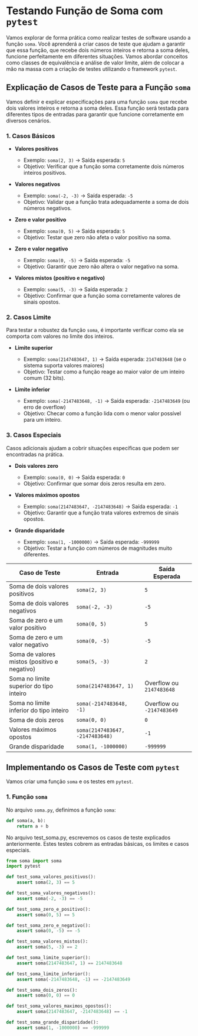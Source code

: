 # Testando Função de Soma com `pytest`

Vamos explorar de forma prática como realizar testes de software usando a função `soma`. Você aprenderá a criar casos de teste que ajudam a garantir que essa função, que recebe dois números inteiros e retorna a soma deles, funcione perfeitamente em diferentes situações. Vamos abordar conceitos como classes de equivalência e análise de valor limite, além de colocar a mão na massa com a criação de testes utilizando o framework `pytest`.

## Explicação de Casos de Teste para a Função `soma`

Vamos definir e explicar especificações para uma função `soma` que recebe dois valores inteiros e retorna a soma deles. Essa função será testada para diferentes tipos de entradas para garantir que funcione corretamente em diversos cenários.

### 1. Casos Básicos

- **Valores positivos**  
   - Exemplo: `soma(2, 3)` → Saída esperada: `5`
   - Objetivo: Verificar que a função soma corretamente dois números inteiros positivos.

- **Valores negativos**  
   - Exemplo: `soma(-2, -3)` → Saída esperada: `-5`
   - Objetivo: Validar que a função trata adequadamente a soma de dois números negativos.

- **Zero e valor positivo**  
   - Exemplo: `soma(0, 5)` → Saída esperada: `5`
   - Objetivo: Testar que zero não afeta o valor positivo na soma.

- **Zero e valor negativo**  
   - Exemplo: `soma(0, -5)` → Saída esperada: `-5`
   - Objetivo: Garantir que zero não altera o valor negativo na soma.

- **Valores mistos (positivo e negativo)**  
   - Exemplo: `soma(5, -3)` → Saída esperada: `2`
   - Objetivo: Confirmar que a função soma corretamente valores de sinais opostos.

### 2. Casos Limite

Para testar a robustez da função `soma`, é importante verificar como ela se comporta com valores no limite dos inteiros.

- **Limite superior**  
   - Exemplo: `soma(2147483647, 1)` → Saída esperada: `2147483648` (se o sistema suporta valores maiores)
   - Objetivo: Testar como a função reage ao maior valor de um inteiro comum (32 bits).

- **Limite inferior**  
   - Exemplo: `soma(-2147483648, -1)` → Saída esperada: `-2147483649` (ou erro de overflow)
   - Objetivo: Checar como a função lida com o menor valor possível para um inteiro.

### 3. Casos Especiais

Casos adicionais ajudam a cobrir situações específicas que podem ser encontradas na prática.

- **Dois valores zero**  
   - Exemplo: `soma(0, 0)` → Saída esperada: `0`
   - Objetivo: Confirmar que somar dois zeros resulta em zero.

- **Valores máximos opostos**  
   - Exemplo: `soma(2147483647, -2147483648)` → Saída esperada: `-1`
   - Objetivo: Garantir que a função trata valores extremos de sinais opostos.

- **Grande disparidade**  
   - Exemplo: `soma(1, -1000000)` → Saída esperada: `-999999`
   - Objetivo: Testar a função com números de magnitudes muito diferentes.

| Caso de Teste                            | Entrada               | Saída Esperada |
|------------------------------------------|-----------------------|----------------|
| Soma de dois valores positivos           | `soma(2, 3)`         | `5`            |
| Soma de dois valores negativos           | `soma(-2, -3)`       | `-5`           |
| Soma de zero e um valor positivo         | `soma(0, 5)`         | `5`            |
| Soma de zero e um valor negativo         | `soma(0, -5)`        | `-5`           |
| Soma de valores mistos (positivo e negativo) | `soma(5, -3)` | `2`            |
| Soma no limite superior do tipo inteiro  | `soma(2147483647, 1)`| Overflow ou `2147483648`|
| Soma no limite inferior do tipo inteiro  | `soma(-2147483648, -1)`| Overflow ou `-2147483649`|
| Soma de dois zeros                       | `soma(0, 0)`         | `0`            |
| Valores máximos opostos                  | `soma(2147483647, -2147483648)`| `-1`|
| Grande disparidade                       | `soma(1, -1000000)`  | `-999999`      |

## Implementando os Casos de Teste com `pytest`

Vamos criar uma função `soma` e os testes em `pytest`.

### 1. Função `soma`

No arquivo `soma.py`, definimos a função `soma`:

```python
def soma(a, b):
    return a + b
```


No arquivo test_soma.py, escrevemos os casos de teste explicados anteriormente. Estes testes cobrem as entradas básicas, os limites e casos especiais.


```python
from soma import soma
import pytest

def test_soma_valores_positivos():
    assert soma(2, 3) == 5

def test_soma_valores_negativos():
    assert soma(-2, -3) == -5

def test_soma_zero_e_positivo():
    assert soma(0, 5) == 5

def test_soma_zero_e_negativo():
    assert soma(0, -5) == -5

def test_soma_valores_mistos():
    assert soma(5, -3) == 2

def test_soma_limite_superior():
    assert soma(2147483647, 1) == 2147483648

def test_soma_limite_inferior():
    assert soma(-2147483648, -1) == -2147483649

def test_soma_dois_zeros():
    assert soma(0, 0) == 0

def test_soma_valores_maximos_opostos():
    assert soma(2147483647, -2147483648) == -1

def test_soma_grande_disparidade():
    assert soma(1, -1000000) == -999999
```